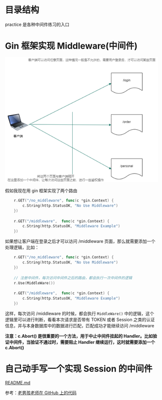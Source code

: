 # 目录结构

practice 是各种中间件练习的入口

# Gin 框架实现 Middleware(中间件)

![](https://raw.githubusercontent.com/DesistDaydream/PictureHosting/main/GoWeb/middleware.png)

假如我现在用 gin 框架实现了两个路由

```go
	r.GET("/no_middleware", func(c *gin.Context) {
		c.String(http.StatusOK, "No Use Middleware")
    })

    r.GET("/middleware",  func(c *gin.Context) {
        c.String(http.StatusOK, "Middleware Example")
    })
```

如果想让客户端在登录之后才可以访问 /middleware 页面，那么就需要添加一个处理逻辑，比如：

```go
	r.GET("/no_middleware", func(c *gin.Context) {
		c.String(http.StatusOK, "No Use Middleware")
    })

    // 注册中间件，每次访问中间件之后的路由，都会执行一次中间件的逻辑
    r.Use(MiddleWare())

    r.GET("/middleware",  func(c *gin.Context) {
        c.String(http.StatusOK, "Middleware Example")
    })
```

这样，每次访问 /middleware 的时候，都会执行 `MiddleWare()` 中的逻辑，这个逻辑里可以进行判断，看看本次请求是否带有 TOKEN 或者 Session 之类的认证信息，并与本身数据库中的数据进行匹配，匹配成功才能继续访问 /middleware

**注意：c.Abort() 是很重要的一个方法，用于中止中间件挂起的 Handler。比如验证中间件，当验证不通过时，需要阻止 Handler 继续运行，这时就需要添加一个 c.Abort()**

# 自己动手写一个实现 Session 的中间件

[README.md](./session/README.md)

参考：[老男孩老师在 GitHub 上的代码](https://github.com/Q1mi/ginsession)
